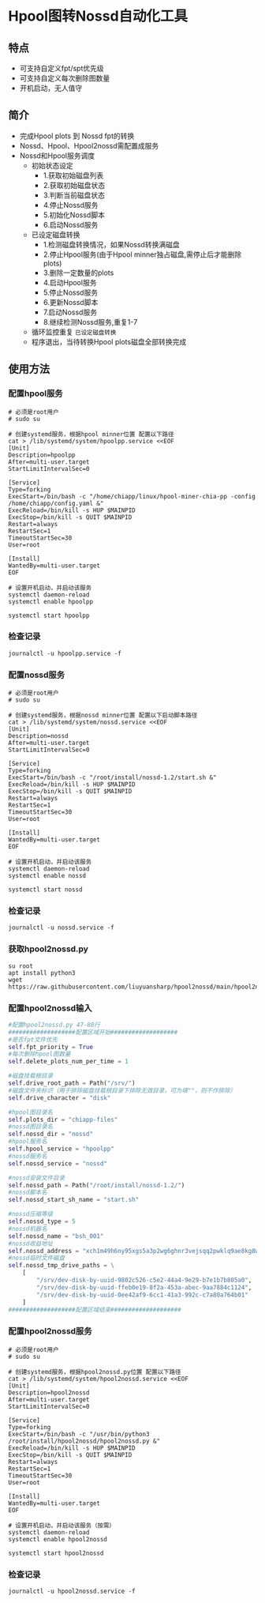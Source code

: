 # Hpool图转Nossd自动化工具

## 特点
- 可支持自定义fpt/spt优先级
- 可支持自定义每次删除图数量
- 开机启动，无人值守
## 简介
- 完成Hpool plots 到 Nossd fpt的转换
- Nossd、Hpool、Hpool2nossd需配置成服务
- Nossd和Hpool服务调度
    - 初始状态设定
        - 1.获取初始磁盘列表
        - 2.获取初始磁盘状态
        - 3.判断当前磁盘状态
        - 4.停止Nossd服务
        - 5.初始化Nossd脚本
        - 6.启动Nossd服务
    - 已设定磁盘转换
        - 1.检测磁盘转换情况，如果Nossd转换满磁盘
        - 2.停止Hpool服务(由于Hpool minner独占磁盘,需停止后才能删除plots)
        - 3.删除一定数量的plots
        - 4.启动Hpool服务
        - 5.停止Nossd服务
        - 6.更新Nossd脚本
        - 7.启动Nossd服务
        - 8.继续检测Nossd服务,重复1-7
    - 循环监控重复 `已设定磁盘转换` 
    - 程序退出，当待转换Hpool plots磁盘全部转换完成
## 使用方法

### 配置hpool服务
```
# 必须是root用户
# sudo su

# 创建systemd服务，根据hpool minner位置 配置以下路径
cat > /lib/systemd/system/hpoolpp.service <<EOF
[Unit]
Description=hpoolpp
After=multi-user.target
StartLimitIntervalSec=0

[Service]
Type=forking
ExecStart=/bin/bash -c "/home/chiapp/linux/hpool-miner-chia-pp -config /home/chiapp/config.yaml &" 
ExecReload=/bin/kill -s HUP $MAINPID
ExecStop=/bin/kill -s QUIT $MAINPID
Restart=always
RestartSec=1
TimeoutStartSec=30
User=root

[Install]
WantedBy=multi-user.target
EOF

# 设置开机启动，并启动该服务
systemctl daemon-reload
systemctl enable hpoolpp

systemctl start hpoolpp
```

### 检查记录
```
journalctl -u hpoolpp.service -f
```

### 配置nossd服务
```
# 必须是root用户
# sudo su

# 创建systemd服务，根据nossd minner位置 配置以下启动脚本路径
cat > /lib/systemd/system/nossd.service <<EOF
[Unit]
Description=nossd
After=multi-user.target
StartLimitIntervalSec=0

[Service]
Type=forking
ExecStart=/bin/bash -c "/root/install/nossd-1.2/start.sh &"  
ExecReload=/bin/kill -s HUP $MAINPID
ExecStop=/bin/kill -s QUIT $MAINPID
Restart=always
RestartSec=1
TimeoutStartSec=30
User=root

[Install]
WantedBy=multi-user.target
EOF

# 设置开机启动，并启动该服务
systemctl daemon-reload
systemctl enable nossd

systemctl start nossd
```

### 检查记录
```
journalctl -u nossd.service -f
```

### 获取hpool2nossd.py
```
su root
apt install python3
wget https://raw.githubusercontent.com/liuyuansharp/hpool2nossd/main/hpool2nossd.py
```
### 配置hpool2nossd输入
``` python
#配置hpool2nossd.py 47-88行
###################配置区域开始###################
#是否fpt文件优先
self.fpt_priority = True
#每次删除hpool图数量
self.delete_plots_num_per_time = 1

#磁盘挂载根目录
self.drive_root_path = Path("/srv/")
#磁盘文件夹标识（用于排除磁盘挂载根目录下排除无效目录，可为填""，则不作排除）
self.drive_character = "disk"

#hpool图目录名
self.plots_dir = "chiapp-files"
#nossd图目录名
self.nossd_dir = "nossd"
#hpool服务名
self.hpool_service = "hpoolpp"
#nossd服务名
self.nossd_service = "nossd"

#nossd安装文件目录
self.nossd_path = Path("/root/install/nossd-1.2/")
#nossd脚本名
self.nossd_start_sh_name = "start.sh"

#nossd压缩等级
self.nossd_type = 5
#nossd机器名
self.nossd_name = "bsh_001"
#nossd收益地址
self.nossd_address = "xch1m49h6ny95xgs5a3p2wg6ghnr3vejsqq2pwklq9ae8kg8wgkfujcs26djuq"
#nossd临时文件磁盘
self.nossd_tmp_drive_paths = \
    [
        "/srv/dev-disk-by-uuid-9802c526-c5e2-44a4-9e29-b7e1b7b805a0",
        "/srv/dev-disk-by-uuid-ffeb0e19-8f2a-453a-abec-9aa7884c1124",
        "/srv/dev-disk-by-uuid-0ee42af9-6cc1-41a3-992c-c7a80a764b01"
    ]
###################配置区域结束####################

```

### 配置hpool2nossd服务
```
# 必须是root用户
# sudo su

# 创建systemd服务，根据hpool2nossd.py位置 配置以下路径
cat > /lib/systemd/system/hpool2nossd.service <<EOF
[Unit]
Description=hpool2nossd
After=multi-user.target
StartLimitIntervalSec=0

[Service]
Type=forking
ExecStart=/bin/bash -c "/usr/bin/python3 /root/install/hpool2nossd/hpool2nossd.py &"
ExecReload=/bin/kill -s HUP $MAINPID
ExecStop=/bin/kill -s QUIT $MAINPID
Restart=always
RestartSec=1
TimeoutStartSec=30
User=root

[Install]
WantedBy=multi-user.target
EOF

# 设置开机启动，并启动该服务（按需）
systemctl daemon-reload
systemctl enable hpool2nossd

systemctl start hpool2nossd
```
### 检查记录
```
journalctl -u hpool2nossd.service -f
```